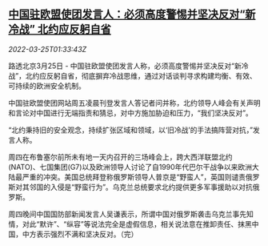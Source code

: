 <!--1648173663000-->
[中国驻欧盟使团发言人：必须高度警惕并坚决反对“新冷战” 北约应反躬自省](https://cn.reuters.com/article/china-eu-0325-fri-idCNKCS2LM04H)
------

<div><i>2022-03-25T01:33:43Z</i></div><p>路透北京3月25日 - 中国驻欧盟使团发言人称，必须高度警惕并坚决反对“新冷战”，北约应反躬自省，彻底摒弃冷战思维，通过对话谈判寻求构建均衡、有效、可持续的欧洲安全机制。</p><p>中国驻欧盟使团网站周五凌晨刊登发言人答记者问并称，北约领导人峰会有关声明和言论对中国进行无端指责和猜忌，对中方施加胁迫和压力，“我们坚决反对”。</p><p>“北约秉持旧的安全观念，持续扩张区域和领域，以‘旧冷战’的手法搞阵营对抗，”发言人称。</p><p>周四在布鲁塞尔前所未有地一天内召开的三场峰会上，跨大西洋联盟北约(NATO)、七国集团(G7)以及欧洲领导人讨论了自1990年代巴尔干战争以来欧洲大陆最严重的冲突。美国总统拜登称俄罗斯领导人普京是“野蛮人”，英国则谴责俄罗斯对其邻国的入侵是“野蛮行为”。乌克兰总统要求北约提供更多军事援助以对抗俄罗斯。</p><p>周四晚间中国国防部新闻发言人吴谦表示，所谓中国对俄罗斯袭击乌克兰事先知情，对此“默许”、“纵容”等说法完全是虚假信息，相关说法意在推卸责任、抹黑中国，中方表示强烈不满和坚决反对。（完）</p>
